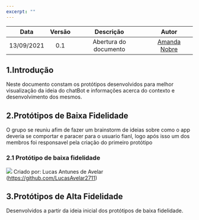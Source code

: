 ```yaml
---
excerpt: ""
---
```


| Data       | Versão | Descrição                      | Autor |
| :--------: | :----: | :----------------------------: | :-------: |
| 13/09/2021 |  0.1   |     Abertura do documento      | [Amanda Nobre](https://github.com/AmandaNbr) |

## 1.Introdução

Neste documento constam os protótipos desenvolvidos para melhor visualização da ideia do chatBot e informações acerca do contexto e desenvolvimento dos mesmos.

## 2.Protótipos de Baixa Fidelidade

O grupo se reuniu afim de fazer um brainstorm de ideias sobre como o app deveria se comportar e paracer para o usuario fianl, logo após isso um dos membros foi responsavel pela criação do primeiro protótipo

### 2.1 Protótipo de baixa fidelidade

![](https://github.com/fga-eps-mds/2023.1-GuiaUnB/tree/docs/doc/assests)
Criado por: Lucas Antunes de Avelar (https://github.com/LucasAvelar2711)


## 3.Protótipos de Alta Fidelidade

Desenvolvidos a partir da ideia inicial dos protótipos de baixa fidelidade.

